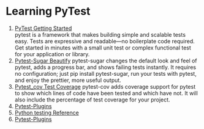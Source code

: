 # Learning PyTest

1. [PyTest Getting Started](https://docs.pytest.org/en/6.2.x/getting-started.html)  
   pytest is a framework that makes building simple and scalable tests easy. Tests are expressive and readable—no boilerplate code required. Get started in minutes with a small unit test or complex functional test for your application or library.
2. [Pytest-Sugar Beautify](https://github.com/Frozenball/pytest-sugar)
   pytest-sugar changes the default look and feel of pytest, adds a progress bar, and shows failing tests instantly. It requires no configuration; just pip install pytest-sugar, run your tests with pytest, and enjoy the prettier, more useful output.
3. [Pytest_cov Test Coverage](https://github.com/pytest-dev/pytest-cov)
   pytest-cov adds coverage support for pytest to show which lines of code have been tested and which have not. It will also include the percentage of test coverage for your project.
4. [Pytest-Plugins](https://opensource.com/article/18/6/pytest-plugins)
5. [Python testing Reference](https://www.fullstackpython.com/testing.html)
6. [Pytest-Plugins](https://towardsdatascience.com/pytest-plugins-to-love-%EF%B8%8F-9c71635fbe22)
